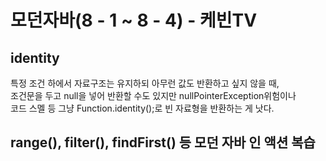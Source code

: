 # 모던자바(8 - 1 ~ 8 - 4) - 케빈TV

## identity
특정 조건 하에서 자료구조는 유지하되 아무런 값도 반환하고 싶지 않을 때,  
조건문을 두고 null을 넣어 반환할 수도 있지만 nullPointerException위험이나  
코드 스멜 등 그냥 Function.identity();로 빈 자료형을 반환하는 게 낫다.  
## range(), filter(), findFirst() 등 모던 자바 인 액션 복습

